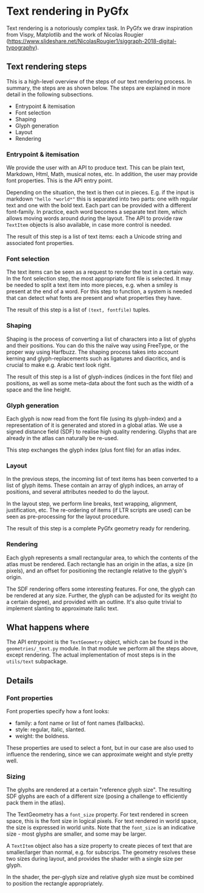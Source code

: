# Text rendering in PyGfx

Text rendering is a notoriously complex task. In PyGfx we draw inspiration
from Vispy, Matplotlib and the work of Nicolas Rougier
(https://www.slideshare.net/NicolasRougier1/siggraph-2018-digital-typography).

## Text rendering steps

This is a high-level overview of the steps of our text rendering
process. In summary, the steps are as shown below. The steps are
explained in more detail in the following subsections.

* Entrypoint & itemisation
* Font selection
* Shaping
* Glyph generation
* Layout
* Rendering

### Entrypoint & itemisation

We provide the user with an API to produce text. This can be plain text,
Markdown, Html, Math, musical notes, etc. In addition, the user may
provide font properties. This is the API entry point.

Depending on the situation, the text is then cut in pieces. E.g. if the
input is markdown `"hello *world*"`  this is separated into two parts:
one with regular text and one with the bold text. Each part can be
provided with a different font-family. In practice, each word becomes
a separate text item, which allows moving words around during the
layout. The API to provide raw `TextItem` objects is also available,
in case more control is needed.

The result of this step is a list of text items: each a Unicode string
and associated font properties.

### Font selection

The text items can be seen as a request to render the text in a certain
way. In the font selection step, the most appropriate font file is
selected. It may be needed to split a text item into more pieces, e.g.
when a smiley is present at the end of a word. For this step to
function, a system is needed that can detect what fonts are present and
what properties they have.

The result of this step is a list of `(text, fontfile)` tuples.

### Shaping

Shaping is the process of converting a list of characters into a list
of glyphs and their positions. You can do this the naïve way using
FreeType, or the proper way using Harfbuzz. The shaping process takes
into account kerning and glyph-replacements such as ligatures and
diacritics, and is crucial to make e.g. Arabic text look right.

The result of this step is a list of glyph-indices (indices in the font
file) and positions, as well as some meta-data about the font such as
the width of a space and the line height.

### Glyph generation

Each glyph is now read from the font file (using its glyph-index) and
a representation of it is generated and stored in a global atlas. We
use a signed distance field (SDF) to realise high quality rendering.
Glyphs that are already in the atlas can naturally be re-used.

This step exchanges the glyph index (plus font file) for an atlas index.

### Layout

In the previous steps, the incoming list of text items has been
converted to a list of glyph items. These contain an array of glyph
indices, an array of positions, and several attributes needed to do the
layout.

In the layout step, we perform line breaks, text wrapping, alignment,
justification, etc. The re-ordering of items (if LTR scripts are used)
can be seen as pre-processing for the layout procedure.

The result of this step is a complete PyGfx geometry ready for rendering.

### Rendering

Each glyph represents a small rectangular area, to which the contents
of the atlas must be rendered. Each rectangle has an origin in the
atlas, a size (in pixels), and an offset for positioning the rectangle
relative to the glyph's origin.

The SDF rendering offers some interesting features. For one, the glyph
can be rendered at any size. Further, the glyph can be adjusted for its
weight (to a certain degree), and provided with an outline. It's also
quite trivial to implement slanting to approximate italic text.

## What happens where

The API entrypoint is the `TextGeometry` object, which can be found in
the `geometries/_text.py` module. In that module we perform all the
steps above, except rendering. The actual implementation of most steps
is in the `utils/text` subpackage.

## Details

### Font properties

Font properties specify how a font looks:

* family: a font name or list of font names (fallbacks).
* style: regular, italic, slanted.
* weight: the boldness.

These properties are used to select a font, but in our case are also
used to influence the rendering, since we can approximate weight and style
pretty well.

### Sizing

The glyphs are rendered at a certain "reference glyph size". The
resulting SDF glyphs are each of a different size (posing a challenge
to efficiently pack them in the atlas).

The TextGeometry has a `font_size` property. For text rendered in screen
space, this is the font size in logical pixels. For text rendered in
world space, the size is expressed in world units. Note that the
`font_size` is an indicative size - most glyphs are smaller, and some
may be larger.

A `TextItem` object also has a size property to create pieces of text
that are smaller/larger than normal, e.g. for subscrips. The geometry
resolves these two sizes during layout, and provides the shader with a
single size per glyph.

In the shader, the per-glyph size and relative glyph size must be
combined to position the rectangle appropriately.



